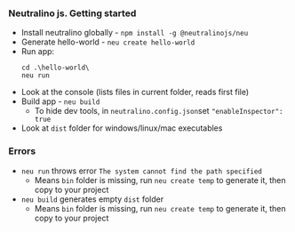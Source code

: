 ### Neutralino js. Getting started
* Install neutralino globally - `npm install -g @neutralinojs/neu`
* Generate hello-world - `neu create hello-world`
* Run app: 
  ```
  cd .\hello-world\
  neu run
  ```
* Look at the console (lists files in current folder, reads first file)
* Build app - `neu build`
  * To hide dev tools, in `neutralino.config.json`set `"enableInspector": true`
* Look at `dist` folder for windows/linux/mac executables

### Errors
* `neu run` throws error `The system cannot find the path specified`
  * Means `bin` folder is missing, run `neu create temp` to generate it, then copy to your project
* `neu build` generates empty `dist` folder
  * Means `bin` folder is missing, run `neu create temp` to generate it, then copy to your project
